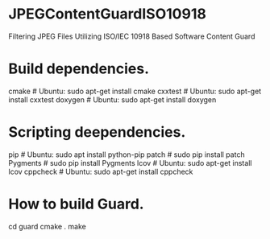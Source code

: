 # JPEGContentGuardISO10918
Filtering JPEG Files Utilizing ISO/IEC 10918 Based Software Content Guard


# Build dependencies.
cmake      # Ubuntu:  sudo apt-get install cmake
cxxtest    # Ubuntu:  sudo apt-get install cxxtest
doxygen    # Ubuntu:  sudo apt-get install doxygen


# Scripting deependencies.
pip        # Ubuntu:  sudo apt install python-pip
patch      # sudo pip install patch
Pygments   # sudo pip install Pygments
lcov       # Ubuntu:  sudo apt-get install lcov
cppcheck   # Ubuntu:  sudo apt-get install cppcheck


# How to build Guard.
cd guard
cmake .
make 
